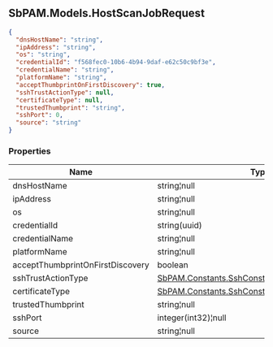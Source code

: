 
<h2 id="tocS_SbPAM.Models.HostScanJobRequest">SbPAM.Models.HostScanJobRequest</h2>

<a id="schemasbpam.models.hostscanjobrequest"></a>
<a id="schema_SbPAM.Models.HostScanJobRequest"></a>
<a id="tocSsbpam.models.hostscanjobrequest"></a>
<a id="tocssbpam.models.hostscanjobrequest"></a>

```json
{
  "dnsHostName": "string",
  "ipAddress": "string",
  "os": "string",
  "credentialId": "f568fec0-10b6-4b94-9daf-e62c50c9bf3e",
  "credentialName": "string",
  "platformName": "string",
  "acceptThumbprintOnFirstDiscovery": true,
  "sshTrustActionType": null,
  "certificateType": null,
  "trustedThumbprint": "string",
  "sshPort": 0,
  "source": "string"
}

```

### Properties

|Name|Type|Required|Restrictions|Description|
|---|---|---|---|---|
|dnsHostName|string¦null|false|none|none|
|ipAddress|string¦null|false|none|none|
|os|string¦null|false|none|none|
|credentialId|string(uuid)|false|none|none|
|credentialName|string¦null|false|none|none|
|platformName|string¦null|false|none|none|
|acceptThumbprintOnFirstDiscovery|boolean|false|none|none|
|sshTrustActionType|[SbPAM.Constants.SshConstants+SshTrustActionType](../Models/sbpam.constants.sshconstants+sshtrustactiontype.md)|false|none|none|
|certificateType|[SbPAM.Constants.SshConstants+CertificateType](../Models/sbpam.constants.sshconstants+certificatetype.md)|false|none|none|
|trustedThumbprint|string¦null|false|none|none|
|sshPort|integer(int32)¦null|false|none|none|
|source|string¦null|false|none|none|


